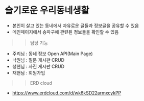 # 슬기로운 우리동네생활
- 본인이 살고 있는 동네에서 자유로운 글들과 정보글을 공유할 수 있음
- 메인페이지에서 송파구에 관련된 정보들을 확인할 수 있음

>> 담당 기능  
- 주리님 : 동네 정보 Open API(Main Page)  
- 낙원님 : 질문 게시판 CRUD  
- 성현님 : 사진 게시판 CRUD  
- 재현님 : 회원가입

>> ERD cloud
- https://www.erdcloud.com/d/wk6kSD22armxcykPP
 
